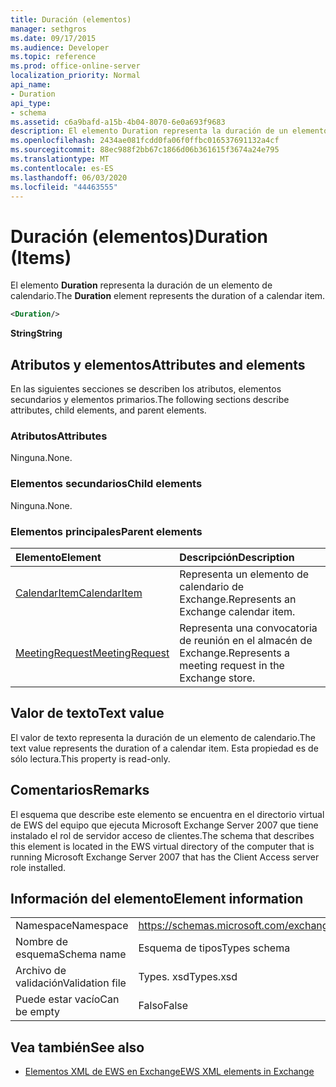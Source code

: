 ```yaml
---
title: Duración (elementos)
manager: sethgros
ms.date: 09/17/2015
ms.audience: Developer
ms.topic: reference
ms.prod: office-online-server
localization_priority: Normal
api_name:
- Duration
api_type:
- schema
ms.assetid: c6a9bafd-a15b-4b04-8070-6e0a693f9683
description: El elemento Duration representa la duración de un elemento de calendario.
ms.openlocfilehash: 2434ae081fcdd0fa06f0ffbc016537691132a4cf
ms.sourcegitcommit: 88ec988f2bb67c1866d06b361615f3674a24e795
ms.translationtype: MT
ms.contentlocale: es-ES
ms.lasthandoff: 06/03/2020
ms.locfileid: "44463555"
---
```

# <a name="duration-items"></a><span data-ttu-id="745eb-103">Duración (elementos)</span><span class="sxs-lookup"><span data-stu-id="745eb-103">Duration (Items)</span></span>

<span data-ttu-id="745eb-104">El elemento **Duration** representa la duración de un elemento de calendario.</span><span class="sxs-lookup"><span data-stu-id="745eb-104">The **Duration** element represents the duration of a calendar item.</span></span> 
  
```xml
<Duration/>
```

 <span data-ttu-id="745eb-105">**String**</span><span class="sxs-lookup"><span data-stu-id="745eb-105">**String**</span></span>
## <a name="attributes-and-elements"></a><span data-ttu-id="745eb-106">Atributos y elementos</span><span class="sxs-lookup"><span data-stu-id="745eb-106">Attributes and elements</span></span>

<span data-ttu-id="745eb-107">En las siguientes secciones se describen los atributos, elementos secundarios y elementos primarios.</span><span class="sxs-lookup"><span data-stu-id="745eb-107">The following sections describe attributes, child elements, and parent elements.</span></span>
  
### <a name="attributes"></a><span data-ttu-id="745eb-108">Atributos</span><span class="sxs-lookup"><span data-stu-id="745eb-108">Attributes</span></span>

<span data-ttu-id="745eb-109">Ninguna.</span><span class="sxs-lookup"><span data-stu-id="745eb-109">None.</span></span>
  
### <a name="child-elements"></a><span data-ttu-id="745eb-110">Elementos secundarios</span><span class="sxs-lookup"><span data-stu-id="745eb-110">Child elements</span></span>

<span data-ttu-id="745eb-111">Ninguna.</span><span class="sxs-lookup"><span data-stu-id="745eb-111">None.</span></span>
  
### <a name="parent-elements"></a><span data-ttu-id="745eb-112">Elementos principales</span><span class="sxs-lookup"><span data-stu-id="745eb-112">Parent elements</span></span>

|<span data-ttu-id="745eb-113">**Elemento**</span><span class="sxs-lookup"><span data-stu-id="745eb-113">**Element**</span></span>|<span data-ttu-id="745eb-114">**Descripción**</span><span class="sxs-lookup"><span data-stu-id="745eb-114">**Description**</span></span>|
|:-----|:-----|
|[<span data-ttu-id="745eb-115">CalendarItem</span><span class="sxs-lookup"><span data-stu-id="745eb-115">CalendarItem</span></span>](calendaritem.md) <br/> |<span data-ttu-id="745eb-116">Representa un elemento de calendario de Exchange.</span><span class="sxs-lookup"><span data-stu-id="745eb-116">Represents an Exchange calendar item.</span></span>  <br/> |
|[<span data-ttu-id="745eb-117">MeetingRequest</span><span class="sxs-lookup"><span data-stu-id="745eb-117">MeetingRequest</span></span>](meetingrequest.md) <br/> |<span data-ttu-id="745eb-118">Representa una convocatoria de reunión en el almacén de Exchange.</span><span class="sxs-lookup"><span data-stu-id="745eb-118">Represents a meeting request in the Exchange store.</span></span>  <br/> |
   
## <a name="text-value"></a><span data-ttu-id="745eb-119">Valor de texto</span><span class="sxs-lookup"><span data-stu-id="745eb-119">Text value</span></span>

<span data-ttu-id="745eb-120">El valor de texto representa la duración de un elemento de calendario.</span><span class="sxs-lookup"><span data-stu-id="745eb-120">The text value represents the duration of a calendar item.</span></span> <span data-ttu-id="745eb-121">Esta propiedad es de sólo lectura.</span><span class="sxs-lookup"><span data-stu-id="745eb-121">This property is read-only.</span></span>
  
## <a name="remarks"></a><span data-ttu-id="745eb-122">Comentarios</span><span class="sxs-lookup"><span data-stu-id="745eb-122">Remarks</span></span>

<span data-ttu-id="745eb-123">El esquema que describe este elemento se encuentra en el directorio virtual de EWS del equipo que ejecuta Microsoft Exchange Server 2007 que tiene instalado el rol de servidor acceso de clientes.</span><span class="sxs-lookup"><span data-stu-id="745eb-123">The schema that describes this element is located in the EWS virtual directory of the computer that is running Microsoft Exchange Server 2007 that has the Client Access server role installed.</span></span>
  
## <a name="element-information"></a><span data-ttu-id="745eb-124">Información del elemento</span><span class="sxs-lookup"><span data-stu-id="745eb-124">Element information</span></span>

|||
|:-----|:-----|
|<span data-ttu-id="745eb-125">Namespace</span><span class="sxs-lookup"><span data-stu-id="745eb-125">Namespace</span></span>  <br/> |https://schemas.microsoft.com/exchange/services/2006/types  <br/> |
|<span data-ttu-id="745eb-126">Nombre de esquema</span><span class="sxs-lookup"><span data-stu-id="745eb-126">Schema name</span></span>  <br/> |<span data-ttu-id="745eb-127">Esquema de tipos</span><span class="sxs-lookup"><span data-stu-id="745eb-127">Types schema</span></span>  <br/> |
|<span data-ttu-id="745eb-128">Archivo de validación</span><span class="sxs-lookup"><span data-stu-id="745eb-128">Validation file</span></span>  <br/> |<span data-ttu-id="745eb-129">Types. xsd</span><span class="sxs-lookup"><span data-stu-id="745eb-129">Types.xsd</span></span>  <br/> |
|<span data-ttu-id="745eb-130">Puede estar vacío</span><span class="sxs-lookup"><span data-stu-id="745eb-130">Can be empty</span></span>  <br/> |<span data-ttu-id="745eb-131">Falso</span><span class="sxs-lookup"><span data-stu-id="745eb-131">False</span></span>  <br/> |
   
## <a name="see-also"></a><span data-ttu-id="745eb-132">Vea también</span><span class="sxs-lookup"><span data-stu-id="745eb-132">See also</span></span>

- [<span data-ttu-id="745eb-133">Elementos XML de EWS en Exchange</span><span class="sxs-lookup"><span data-stu-id="745eb-133">EWS XML elements in Exchange</span></span>](ews-xml-elements-in-exchange.md)

